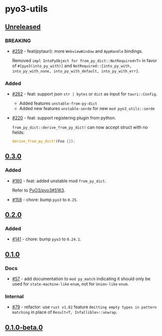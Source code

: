 # pyo3-utils

## [Unreleased]

### BREAKING

- [#259](https://github.com/pytauri/pytauri/pull/259) - feat(pytauri): more `WebviewWindow` and `AppHandle` bindings.

    Removed `impl IntoPyObject for from_py_dict::NotRequired<T>` in favor of `#[pyo3(into_py_with)]` and `NotRequired::{into_py_with, into_py_with_none, into_py_with_default, into_py_with_err}`.

### Added

- [#262](https://github.com/pytauri/pytauri/pull/262) - feat: support json `str | bytes` or `dict` as input for `tauri::Config`.

    - Added features `unstable-from-py-dict`
    - Added new features `unstable-serde` for new `mod pyo3_utils::serde`

- [#220](https://github.com/pytauri/pytauri/pull/220) - feat: support registering plugin from python.

    `from_py_dict::derive_from_py_dict!` can now accept struct with no fields:

    ```rust
    derive_from_py_dict!(Foo {});
    ```

## [0.3.0]

### Added

- [#160](https://github.com/pytauri/pytauri/pull/160) - feat: added unstable mod `from_py_dict`.

    Refer to [PyO3/pyo3#5163](https://github.com/PyO3/pyo3/issues/5163).

- [#158](https://github.com/pytauri/pytauri/pull/158) - chore: bump `pyo3` to `0.25`.

## [0.2.0]

### Added

- [#141](https://github.com/pytauri/pytauri/pull/141) - chore: bump `pyo3` to `0.24.1`.

## [0.1.0]

### Docs

- [#57](https://github.com/pytauri/pytauri/pull/57) - add documentation to `mod py_match` indicating it should only be used for `state-machine-like` `enum`, not for `Union-like` `enum`.

### Internal

- [#79](https://github.com/pytauri/pytauri/pull/79) - refactor: use `rust v1.82` feature `Omitting empty types in pattern matching` in place of `Result<T, Infallible>::unwrap`.

## [0.1.0-beta.0]

[unreleased]: https://github.com/pytauri/pytauri/tree/HEAD
[0.3.0]: https://github.com/pytauri/pytauri/releases/tag/rs/pyo3-utils/v0.3.0
[0.2.0]: https://github.com/pytauri/pytauri/releases/tag/rs/pyo3-utils/v0.2.0
[0.1.0]: https://github.com/pytauri/pytauri/releases/tag/rs/pyo3-utils/v0.1.0
[0.1.0-beta.0]: https://github.com/pytauri/pytauri/releases/tag/rs/pyo3-utils/v0.1.0-beta.0
